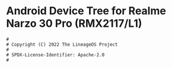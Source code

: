 # Android Device Tree for Realme Narzo 30 Pro (RMX2117/L1)

```
#
# Copyright (C) 2022 The LineageOS Project
#
# SPDX-License-Identifier: Apache-2.0
#
```
